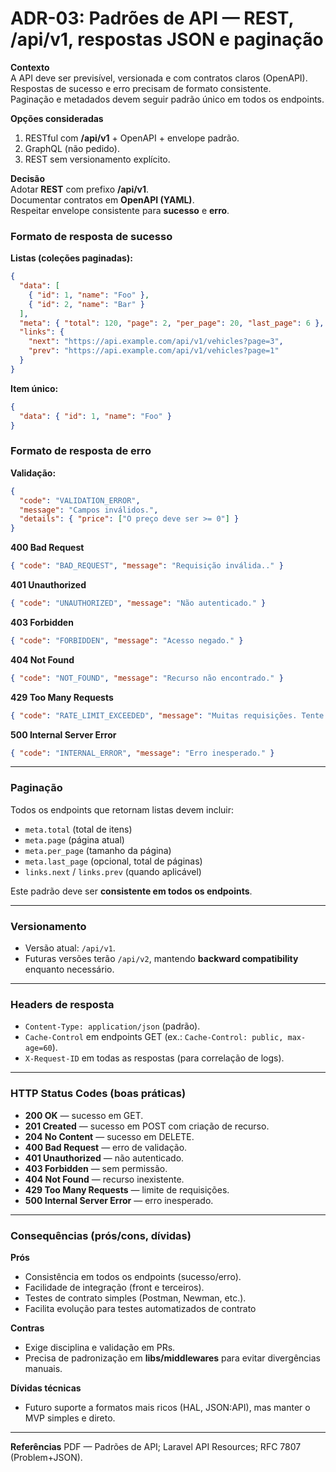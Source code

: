 # ADR-03: Padrões de API — REST, /api/v1, respostas JSON e paginação

**Contexto**  
A API deve ser previsível, versionada e com contratos claros (OpenAPI). Respostas de sucesso e erro precisam de formato consistente.  
Paginação e metadados devem seguir padrão único em todos os endpoints.

**Opções consideradas**  
1) RESTful com **/api/v1** + OpenAPI + envelope padrão.  
2) GraphQL (não pedido).  
3) REST sem versionamento explícito.

**Decisão**  
Adotar **REST** com prefixo **/api/v1**.  
Documentar contratos em **OpenAPI (YAML)**.  
Respeitar envelope consistente para **sucesso** e **erro**.

### Formato de resposta de sucesso

**Listas (coleções paginadas):**
```json
{
  "data": [
    { "id": 1, "name": "Foo" },
    { "id": 2, "name": "Bar" }
  ],
  "meta": { "total": 120, "page": 2, "per_page": 20, "last_page": 6 },
  "links": {
    "next": "https://api.example.com/api/v1/vehicles?page=3",
    "prev": "https://api.example.com/api/v1/vehicles?page=1"
  }
}
````

**Item único:**

```json
{
  "data": { "id": 1, "name": "Foo" }
}
```

### Formato de resposta de erro

**Validação:**

```json
{
  "code": "VALIDATION_ERROR",
  "message": "Campos inválidos.",
  "details": { "price": ["O preço deve ser >= 0"] }
}
```

**400 Bad Request**

```json
{ "code": "BAD_REQUEST", "message": "Requisição inválida.." }
```

**401 Unauthorized**

```json
{ "code": "UNAUTHORIZED", "message": "Não autenticado." }
```

**403 Forbidden**

```json
{ "code": "FORBIDDEN", "message": "Acesso negado." }
```

**404 Not Found**

```json
{ "code": "NOT_FOUND", "message": "Recurso não encontrado." }
```

**429 Too Many Requests**

```json
{ "code": "RATE_LIMIT_EXCEEDED", "message": "Muitas requisições. Tente novamente mais tarde." }
```

**500 Internal Server Error**

```json
{ "code": "INTERNAL_ERROR", "message": "Erro inesperado." }
```

---

### Paginação

Todos os endpoints que retornam listas devem incluir:

* `meta.total` (total de itens)
* `meta.page` (página atual)
* `meta.per_page` (tamanho da página)
* `meta.last_page` (opcional, total de páginas)
* `links.next` / `links.prev` (quando aplicável)

Este padrão deve ser **consistente em todos os endpoints**.

---

### Versionamento

* Versão atual: `/api/v1`.
* Futuras versões terão `/api/v2`, mantendo **backward compatibility** enquanto necessário.

---

### Headers de resposta

* `Content-Type: application/json` (padrão).
* `Cache-Control` em endpoints GET (ex.: `Cache-Control: public, max-age=60`).
* `X-Request-ID` em todas as respostas (para correlação de logs).

---

### HTTP Status Codes (boas práticas)

* **200 OK** — sucesso em GET.
* **201 Created** — sucesso em POST com criação de recurso.
* **204 No Content** — sucesso em DELETE.
* **400 Bad Request** — erro de validação.
* **401 Unauthorized** — não autenticado.
* **403 Forbidden** — sem permissão.
* **404 Not Found** — recurso inexistente.
* **429 Too Many Requests** — limite de requisições.
* **500 Internal Server Error** — erro inesperado.

---

### Consequências (prós/cons, dívidas)

**Prós**

* Consistência em todos os endpoints (sucesso/erro).
* Facilidade de integração (front e terceiros).
* Testes de contrato simples (Postman, Newman, etc.).
* Facilita evolução para testes automatizados de contrato

**Contras**

* Exige disciplina e validação em PRs.
* Precisa de padronização em **libs/middlewares** para evitar divergências manuais.

**Dívidas técnicas**

* Futuro suporte a formatos mais ricos (HAL, JSON\:API), mas manter o MVP simples e direto.

---

**Referências**
PDF — Padrões de API; Laravel API Resources; RFC 7807 (Problem+JSON).


